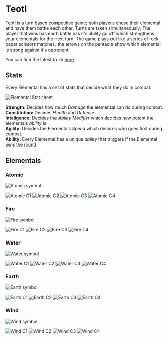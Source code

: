 # Teotl

Teotl is a turn based competitive game; both players chose their elemental and have them battle each other. Turns are taken simultaneously; The player that wins has each battle has it's ability go off which strengthens your elementals for the next turn. The game plays out like a series of rock paper scissors matches, the arrows on the pentacle show which elemental is strong against it's opponent.

You can find the latest build [here](https://www.dropbox.com/sh/i1j0xwpzd2hs6oc/AADKhoUzIVtaEhuHKhlLVYSma?dl=0)

## Stats

Every Elemental has a set of stats that decide what they do in combat:

![Elemental Stat sheet](./images/atomicC2.png)

**Strength:** Decides how much *Damage* the elemental can do during combat.</br>
**Constitution:** Decides *Health* and *Defense*.</br>
**Inteligence:** Decides the *Ability Modifier* which decides how potent the elementals *ability* is.</br>
**Agility:** Decides the Elementals *Speed* which decides who goes first during combat.</br>
**Ability:** Every Elemental has a unique *ability* that triggers if the Elemental *wins* the round

## Elementals
### Atomic
![Atomic symbol](./images/atomic.png)

![Atomic C1](./images/atomicC1.png)
![Atomic C2](./images/atomicC2.png)
![Atomic C3](./images/atomicC3.png)
![Atomic C4](./images/atomicC4.png)

### Fire
![Fire symbol](./images/fire.png)

![Fire C1](./images/fireC1.png)
![Fire C2](./images/fireC2.png)
![Fire C3](./images/fireC3.png)
![Fire C4](./images/fireC4.png)

### Water
![Water symbol](./images/water.png)

![Water C1](./images/waterC1.png)
![Water C2](./images/waterC2.png)
![Water C3](./images/waterC3.png)
![Water C4](./images/waterC4.png)

### Earth
![Earth symbol](./images/earth.png)

![Earth C1](./images/earthC1.png)
![Earth C2](./images/earthC2.png)
![Earth C3](./images/earthC3.png)
![Earth C4](./images/earthC4.png)

### Wind
![Wind symbol](./images/wind.png)

![Wind C1](./images/windC1.png)
![Wind C2](./images/windC2.png)
![Wind C3](./images/windC3.png)
![Wind C4](./images/windC4.png)